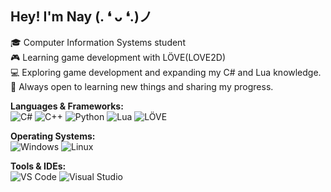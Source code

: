 ## Hey! I'm Nay (. ❛ ᴗ ❛.)ノ

🎓 Computer Information Systems student  
🎮 Learning game development with LÖVE(LOVE2D)  
💻 Exploring game development and expanding my C# and Lua knowledge.  
🚀 Always open to learning new things and sharing my progress.  

  
**Languages & Frameworks:**  
![C#](https://img.shields.io/badge/C%23-239120?style=flat-square&logo=c-sharp&logoColor=white)
![C++](https://img.shields.io/badge/C++-00599C?style=flat-square&logo=c%2B%2B&logoColor=white)
![Python](https://img.shields.io/badge/Python-3776AB?style=flat-square&logo=python&logoColor=white)
![Lua](https://img.shields.io/badge/Lua-2C2D72?style=flat-square&logo=lua&logoColor=white)
![LÖVE](https://img.shields.io/badge/LÖVE-0000FF?style=flat-square&logo=love&logoColor=white)

**Operating Systems:**  
![Windows](https://img.shields.io/badge/Windows-0078D6?style=flat-square&logo=windows&logoColor=white)
![Linux](https://img.shields.io/badge/Linux-FCC624?style=flat-square&logo=linux&logoColor=black)

**Tools & IDEs:**  
![VS Code](https://img.shields.io/badge/VS%20Code-007ACC?style=flat-square&logo=visual-studio-code&logoColor=white)
![Visual Studio](https://img.shields.io/badge/Visual%20Studio-5C2D91?style=flat-square&logo=visual-studio&logoColor=white)
